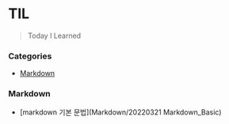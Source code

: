 # TIL

> Today I Learned

### Categories
 - [Markdown](###Markdown)


### Markdown
  - [markdown 기본 문법](Markdown/20220321 Markdown_Basic)

